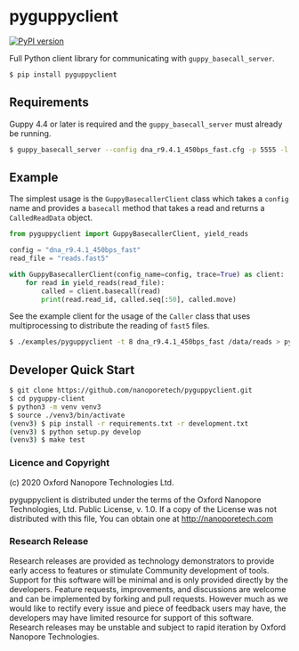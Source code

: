 # pyguppyclient

[![PyPI version](https://badge.fury.io/py/pyguppyclient.svg)](https://badge.fury.io/py/pyguppyclient)

Full Python client library for communicating with `guppy_basecall_server`.

```bash
$ pip install pyguppyclient
```

## Requirements

Guppy 4.4 or later is required and the `guppy_basecall_server` must already be running.

```bash
$ guppy_basecall_server --config dna_r9.4.1_450bps_fast.cfg -p 5555 -l /tmp/guppy -x 'cuda:0'
```

## Example

The simplest usage is the `GuppyBasecallerClient` class which takes a `config` name and provides a `basecall` method that takes a read and returns a `CalledReadData` object.

```python
from pyguppyclient import GuppyBasecallerClient, yield_reads

config = "dna_r9.4.1_450bps_fast"
read_file = "reads.fast5"

with GuppyBasecallerClient(config_name=config, trace=True) as client:
    for read in yield_reads(read_file):
        called = client.basecall(read)
        print(read.read_id, called.seq[:50], called.move)
```

See the example client for the usage of the `Caller` class that uses multiprocessing to distribute the reading of `fast5` files.

```bash
$ ./examples/pyguppyclient -t 8 dna_r9.4.1_450bps_fast /data/reads > pyguppyclient.fastq
```

## Developer Quick Start

```bash
$ git clone https://github.com/nanoporetech/pyguppyclient.git
$ cd pyguppy-client
$ python3 -m venv venv3
$ source ./venv3/bin/activate
(venv3) $ pip install -r requirements.txt -r development.txt
(venv3) $ python setup.py develop
(venv3) $ make test
```

### Licence and Copyright

(c) 2020 Oxford Nanopore Technologies Ltd.

pyguppyclient is distributed under the terms of the Oxford Nanopore
Technologies, Ltd.  Public License, v. 1.0.  If a copy of the License
was not distributed with this file, You can obtain one at
http://nanoporetech.com

### Research Release

Research releases are provided as technology demonstrators to provide early access to features or stimulate Community development of tools. Support for this software will be minimal and is only provided directly by the developers. Feature requests, improvements, and discussions are welcome and can be implemented by forking and pull requests. However much as we would like to rectify every issue and piece of feedback users may have, the developers may have limited resource for support of this software. Research releases may be unstable and subject to rapid iteration by Oxford Nanopore Technologies.
